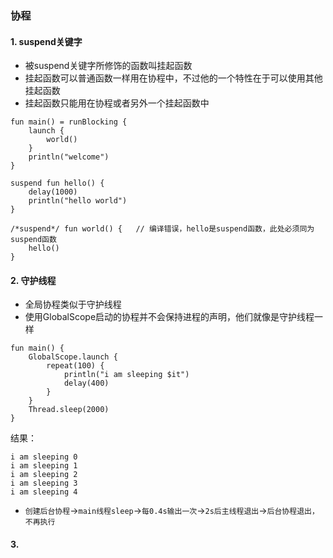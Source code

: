 ### 协程

#### 1. suspend关键字

- 被suspend关键字所修饰的函数叫挂起函数
- 挂起函数可以普通函数一样用在协程中，不过他的一个特性在于可以使用其他挂起函数
- 挂起函数只能用在协程或者另外一个挂起函数中

```
fun main() = runBlocking {
    launch {
        world()
    }
    println("welcome")
}

suspend fun hello() {
    delay(1000)
    println("hello world")
}

/*suspend*/ fun world() {   // 编译错误，hello是suspend函数，此处必须同为suspend函数
    hello()
}
```

#### 2. 守护线程

- 全局协程类似于守护线程
- 使用GlobalScope启动的协程并不会保持进程的声明，他们就像是守护线程一样

```
fun main() {
    GlobalScope.launch {
        repeat(100) {
            println("i am sleeping $it")
            delay(400)
        }
    }
    Thread.sleep(2000)
}
```

结果：
```
i am sleeping 0
i am sleeping 1
i am sleeping 2
i am sleeping 3
i am sleeping 4
```
- `创建后台协程`->`main线程sleep`->`每0.4s输出一次`->`2s后主线程退出`->`后台协程退出，不再执行`

#### 3. 





